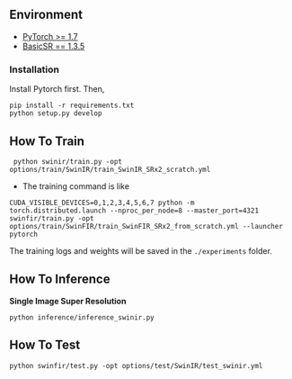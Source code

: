 
## Environment
- [PyTorch >= 1.7](https://pytorch.org/)
- [BasicSR == 1.3.5](https://github.com/XPixelGroup/BasicSR/blob/master/INSTALL.md) 


### Installation
Install Pytorch first.
Then,
```
pip install -r requirements.txt
python setup.py develop
```


## How To Train
```
 python swinir/train.py -opt options/train/SwinIR/train_SwinIR_SRx2_scratch.yml
```

- The training command is like

```
CUDA_VISIBLE_DEVICES=0,1,2,3,4,5,6,7 python -m torch.distributed.launch --nproc_per_node=8 --master_port=4321 swinfir/train.py -opt options/train/SwinFIR/train_SwinFIR_SRx2_from_scratch.yml --launcher pytorch
```

The training logs and weights will be saved in the `./experiments` folder.


## How To Inference
**Single Image Super Resolution**
``` 
python inference/inference_swinir.py
```

## How To Test
```
python swinfir/test.py -opt options/test/SwinIR/test_swinir.yml
```



